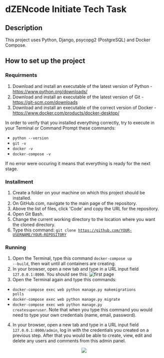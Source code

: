 # dZENcode Initiate Tech Task
## Description
This project uses Python, Django, psycopg2 (PostgreSQL) and Docker Compose.

## How to set up the project

### Requirments
1. Download and install an executable of the latest version of Python - https://www.python.org/downloads/
2. Download and install an executable of the latest version of Git - https://git-scm.com/downloads
3. Download and install an executable of the correct version of Docker - https://www.docker.com/products/docker-desktop/

In order to verify that you installed everything correctly, try to execute in your Terminal or Command Prompt these commands:
* <code>python --version</code>
* <code>git -v</code>
* <code>docker -v</code>
* <code>docker-compose -v</code>

If no error were occuring it means that everything is ready for the next stage.

### Installment
1. Create a folder on your machine on which this project should be installed.
2. On GitHub.com, navigate to the main page of the repository.
3. Above the list of files, click 'Code' and copy the URL for the repository.
4. Open Git Bash.
5. Change the current working directory to the location where you want the cloned directory.
6. Type this command: <code>git clone https://github.com/YOUR-USERNAME/YOUR-REPOSITORY</code>

### Running
1. Open the Terminal, type this command <code>docker-compose up --build</code>, then wait until all containers are creating.
2. In your browser, open a new tab and type in a URL input field <code>127.0.0.1:8000</code>. You should see this: ![first page](https://pylessons.com/media/Tutorials/django-website/django-first-app/blobid0.png)
3. Open the Terminal again and type this commands:
* <code>docker-compose exec web python manage.py makemigrations polls</code>
* <code>docker-compose exec web python manage.py migrate</code>
* <code>docker-compose exec web python manage.py createsuperuser</code>. Note that when you type this command you would need to type your own credentials (name, email, password).
4. In your browser, open a new tab and type in a URL input field <code>127.0.0.1:8000/admin</code>, log in with the credentials you created on a previous step. After that you would be able to create, view, edit and delete any users and comments from this admin panel.

<p align="center">
    <img src="https://media3.giphy.com/media/7yojoQtevjOCI/200w.webp?cid=dda24d506chtinc24mmurycy0ftxktpxor1y4ln0crqp5jfd&ep=v1_gifs_gifId&rid=200w.webp&ct=g" />
</html>